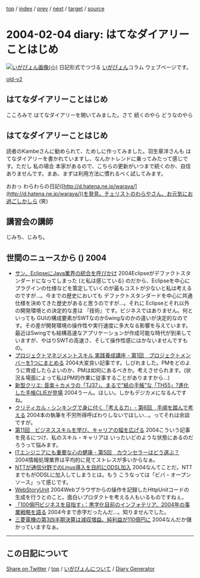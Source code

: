 [top](../index.html) 
 / [index](https://igapyon.github.io/diary/2004/index.html) 
 / [prev](https://igapyon.github.io/diary/2004/ig040203.html) 
 / [next](https://igapyon.github.io/diary/2004/ig040205.html) 
 / [target](https://igapyon.github.io/diary/2004/ig040204.html) 
 / [source](https://github.com/igapyon/diary/blob/gh-pages/2004/ig040204.html.src.md) 

2004-02-04 diary: はてなダイアリーことはじめ
=====================================================================================================
[![いがぴょん画像(小)](https://igapyon.github.io/diary/images/iga200306s.jpg "いがぴょん")](https://igapyon.github.io/diary/memo/memoigapyon.html) 日記形式でつづる [いがぴょん](https://igapyon.github.io/diary/memo/memoigapyon.html)コラム ウェブページです。

[old-v2](ig040204-orig.html)

## はてなダイアリーことはじめ

こころみで はてなダイアリーを開いてみました。さて 続くのやら どうなのやら


## はてなダイアリーことはじめ

読者のKambeさんに勧められて、ためしに作ってみました。羽生章洋さんも はてなダイアリーを書かれていますし、なんかトレンドに乗ってみたって感じです。ただし 私の場合 本家があるので、こちらの更新がいつまで続くのか、自信ありませんです。まあ、まずは利用方法に慣れるべく試してみます。

おおっ わらわらの日記([http://d.hatena.ne.jp/waraya/](http://d.hatena.ne.jp/waraya/))を発見。チェリストのわらやさん、お元気にお過ごしかしら
(笑)

## 講習会の講師

じみち、じみち。

## 世間のニュースから () 2004

* [サン、EclipseにJava業界の統合を呼びかけ](http://japan.cnet.com/news/ent/story/0,2000047623,20064086,00.htm)  2004Eclipseがデファクトスタンダードになってしまった (と私は感じている) のだから、Eclipseを中心にプラグインの仕様などを策定していくのが最もコストが少ないと私は考えるのですが…。今までの歴史においても デファクトスタンダードを中心に共通仕様を決めてきた歴史があると思うのですが…。それに Eclipseとそれ以外の開発環境との決定的な差は 『技術』です。ビジネスではありません。何といっても GUIの構成要素がSWTなのかSwingなのかの違いが決定的なのです。その差が開発環境の操作性や実行速度に多大なる影響を与えています。最近はSwingでも結構高速なアプリケーションが作成可能な時代が到来していますが、やはりSWTの高速さ、そして操作性感にはかないませんですもの。
* [プロジェクトマネジメントスキル 実践養成講座 - 第1回　プロジェクトメンバーを1つにまとめる](http://jibun.atmarkit.co.jp/lskill01/rensai/pm01/pm01.html)  2004大変良い記事です。しびれました。PMをどのように育成したらよいのか、PMは如何にあるべきか。考えさせられます。(状況＆場面によって私はPM的作業に従事することがありますから…)
* [新型クリエ: 音楽＋カメラの「TJ37」、まるで“紙の手帳”な「TH55」?進化した手帳CLIEが登場](http://www.itmedia.co.jp/mobile/articles/0402/03/news033.html)  2004うーん。ほしい。しかもデジカメになるんですね。
* [クリティカル・シンキングで身に付く「考える力」- 第6回　手順を踏んで考える](http://jibun.atmarkit.co.jp/lskill01/rensai/cri-think/think06.html)  2004本の執筆を不労所得呼ばわりしないでほしい…。ってそれは余談ですが。
* [第11回　ビジネススキルを学び、キャリアの幅を広げる](http://jibun.atmarkit.co.jp/lcareer01/rensai/ten11/ten01.html)  2004こういう記事を見るにつけ、私のスキル・キャリアは いったいどのような状態にあるのだろうって悩みます。
* [ITエンジニアにも重要な心の健康 - 第5回　カウンセラーはどう選ぶ？](http://jibun.atmarkit.co.jp/ljibun01/column/stress/stress05.html)  2004情報処理業界は平均的に見てストレスが多いからなぁ。
* [NTTが通信分野でのLinux導入を目的にODSL加入](http://japan.cnet.com/news/com/story/0,2000047668,20064109,00.htm)  2004なんてことだ。NTTまでもがODSLに加入してしまうとは。もう こうなっては「ビバ・オープンソース」って感じです。
* [WebStoryUnit](http://www.geocities.jp/interplay3d/WebStoryUnit/indexJ.htm)  2004Webブラウザからの操作を記録したHttpUnitコードの生成を行うとのこと。面白いプロダクトを考える人もいるものですねぇ。
* [「100億円ビジネスを目指す」：黒字化目前のインフォテリア、2004年の事業戦略を語る](http://japan.cnet.com/news/ent/story/0,2000047623,20064113,00.htm)  2004今まで赤字だったんだ…。知りませんでした。
* [三菱電機の第3四半期決算は減収増益、純利益が110億円に](http://japan.cnet.com/news/biz/story/0,2000050156,20064082,00.htm)  2004なんだか儲かっていますなぁ。

----------------------------------------------------------------------------------------------------

## この日記について

[Share on Twitter](https://twitter.com/intent/tweet?hashtags=igapyon%2Cdiary%2C%E3%81%84%E3%81%8C%E3%81%B4%E3%82%87%E3%82%93&text=%E3%81%AF%E3%81%A6%E3%81%AA%E3%83%80%E3%82%A4%E3%82%A2%E3%83%AA%E3%83%BC%E3%81%93%E3%81%A8%E3%81%AF%E3%81%98%E3%82%81&url=https%3A%2F%2Figapyon.github.io%2Fdiary%2F2004%2Fig040204.html) / [top](../index.html) / [いがぴょんについて](https://igapyon.github.io/diary/memo/memoigapyon.html) / [Diary Generator](https://github.com/igapyon/igapyonv3)
